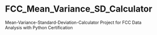 # FCC_Mean_Variance_SD_Calculator
Mean-Variance-Standard-Deviation-Calculator Project for FCC Data Analysis with Python Certification 
